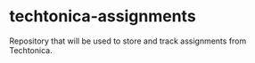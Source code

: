 # techtonica-assignments
Repository that will be used to store and track assignments from Techtonica.
